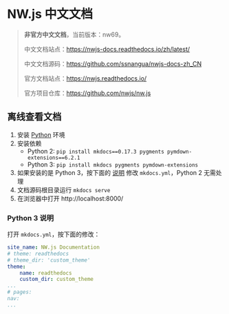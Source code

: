 # NW.js 中文文档

> **非官方中文文档**，当前版本：nw69。
> 
> 中文文档站点：https://nwjs-docs.readthedocs.io/zh/latest/
> 
> 中文文档源码：https://github.com/ssnangua/nwjs-docs-zh_CN
> 
> 官方文档站点：https://nwjs.readthedocs.io/
> 
> 官方项目仓库：https://github.com/nwjs/nw.js

## 离线查看文档

1. 安装 [Python](https://www.python.org/) 环境
2. 安装依赖
    - Python 2: `pip install mkdocs==0.17.3 pygments pymdown-extensions==6.2.1`
    - Python 3: `pip install mkdocs pygments pymdown-extensions`
3. 如果安装的是 Python 3，按下面的 [说明](#Python-3-说明) 修改 `mkdocs.yml`，Python 2 无需处理
4. 文档源码根目录运行 `mkdocs serve`
5. 在浏览器中打开 http://localhost:8000/

### Python 3 说明
打开 `mkdocs.yml`，按下面的修改：
```yml
site_name: NW.js Documentation
# theme: readthedocs
# theme_dir: 'custom_theme'
theme:
    name: readthedocs
    custom_dir: custom_theme
...
# pages:
nav:
...
```
